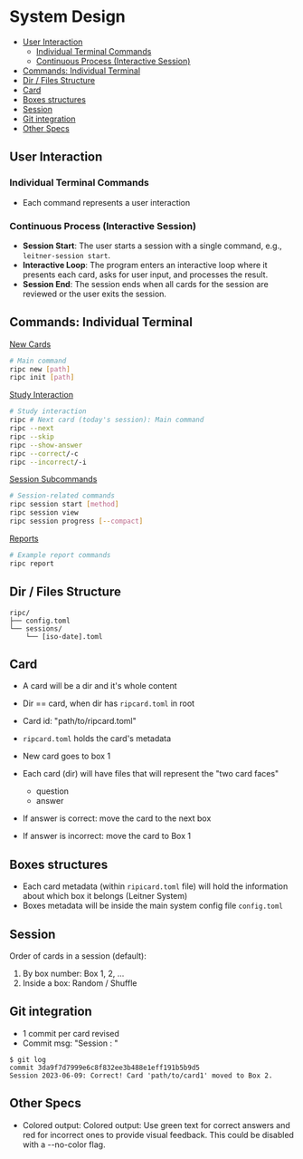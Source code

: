 # System Design

<!-- toc -->

- [User Interaction](#user-interaction)
  - [Individual Terminal Commands](#individual-terminal-commands)
  - [Continuous Process (Interactive Session)](#continuous-process-interactive-session)
- [Commands: Individual Terminal](#commands-individual-terminal)
- [Dir / Files Structure](#dir--files-structure)
- [Card](#card)
- [Boxes structures](#boxes-structures)
- [Session](#session)
- [Git integration](#git-integration)
- [Other Specs](#other-specs)

<!-- tocstop -->

## User Interaction

### Individual Terminal Commands

- Each command represents a user interaction

### Continuous Process (Interactive Session)

- **Session Start**: The user starts a session with a single command, e.g., `leitner-session start`.
- **Interactive Loop**: The program enters an interactive loop where it presents each card, asks for user input, and processes the result.
- **Session End**: The session ends when all cards for the session are reviewed or the user exits the session.

## Commands: Individual Terminal

[New Cards](/docs/commands-new-cards.md)

```sh
# Main command
ripc new [path]
ripc init [path]
```

[Study Interaction](/docs/commands-study-interaction.md)

```sh
# Study interaction
ripc # Next card (today's session): Main command
ripc --next
ripc --skip
ripc --show-answer
ripc --correct/-c
ripc --incorrect/-i
```

[Session Subcommands](/docs/commands-session.md)

```sh
# Session-related commands
ripc session start [method]
ripc session view
ripc session progress [--compact]
```

[Reports](/docs/commands-reports.md)

```sh
# Example report commands
ripc report
```

## Dir / Files Structure

```
ripc/
├── config.toml
└── sessions/
    └── [iso-date].toml
```

## Card

- A card will be a dir and it's whole content
- Dir == card, when dir has `ripcard.toml` in root
- Card id: "path/to/ripcard.toml"
- `ripcard.toml` holds the card's metadata

- New card goes to box 1
- Each card (dir) will have files that will represent the "two card faces"
  - question
  - answer
- If answer is correct: move the card to the next box
- If answer is incorrect: move the card to Box 1

## Boxes structures

- Each card metadata (within `ripicard.toml` file) will hold the information about which box it belongs (Leitner System)
- Boxes metadata will be inside the main system config file `config.toml`

## Session

Order of cards in a session (default):

1) By box number: Box 1, 2, ...
2) Inside a box: Random / Shuffle

## Git integration

- 1 commit per card revised
- Commit msg: "Session <date>: <this-card-review-info>"
```
$ git log
commit 3da9f7d7999e6c8f832ee3b488e1eff191b5b9d5
Session 2023-06-09: Correct! Card 'path/to/card1' moved to Box 2.
```

## Other Specs

- Colored output: Colored output: Use green text for correct answers and red for incorrect ones to provide visual feedback. This could be disabled with a --no-color flag.
